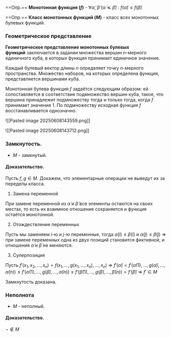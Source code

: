 ==Опр.== **Монотонная функция ($f$)** - $\forall \widetilde{\alpha},\ \widetilde{\beta}\ (\widetilde{\alpha} \preccurlyeq \widetilde{\beta})\ :\ f(\widetilde{\alpha}) \leq f(\widetilde{\beta})$

==Опр.== **Класс монотонных функций ($M$)** - класс всех монотонных булевых функций.

### Геометрическое представление

**Геометрическое представление монотонных булевых функций** заключается в задании множества вершин $n$-мерного единичного куба, в которых функция принимает единичное значение.

Каждый булевый вектор длины $n$ определяет точку $n$-мерного пространства. Множество наборов, на которых определена функция, представляется вершинами куба.

Монотонная булева функция $f$ задаётся следующим образом: ей сопоставляется в соответствие подмножество вершин куба, такое, что вершина принадлежит подмножеству тогда и только тогда, когда $f$ принимает значение 1. По подмножеству исходная функция $f$ восстанавливается однозначно.


![[Pasted image 20250608143559.png]]

![[Pasted image 20250608143712.png]]

### Замкнутость.

- $M$ - замкнутый.

#### Доказательство.

Пусть $f, g \in M$. Докажем, что элементарные операции не выведут их за переделы класса.

1) Замена переменной

При замене переменной из $\widetilde{\alpha}$ и $\widetilde{\beta}$ все элементы остаются на своих местах, то есть их взаимное отношение сохраняется и функция остаётся монотонной.

2) Отождествление переменных

Пусть мы заменяем $i$-ю и $j$-ю переменные, тогда $\widetilde{\alpha}(i) \leq \widetilde{\beta}(i)$ и $\widetilde{\alpha}(j) \leq \widetilde{\beta}(j)$ $\Rightarrow$ при замене переменных одна из двух позиций становится фиктивной, и отношения $\widetilde{\alpha}$ и $\widetilde{\beta}$ не меняются.

3) Суперпозиция

Пусть $f'(x_1, x_2, \dots, x_n) = f(x_1, ..., g(x_1, ..., x_n), ..., x_n)$ $\Rightarrow$ $f'(\widetilde{\alpha}) = f'(\widetilde{\alpha}(1), ..., g(\widetilde{\alpha}), ..., \widetilde{\alpha}(n)) \leq f'(\widetilde{\alpha}(1), ..., g(\widetilde{\beta}), ..., \widetilde{\alpha}(n)) \leq f'(\widetilde{\beta}(1), ..., g(\widetilde{\beta}), ..., \widetilde{\beta}(n)) = f'(\widetilde{\beta})$ $\Rightarrow$ $f' \in M$

Замкнутость доказана.

### Неполнота 

- $M$ - неполный.

#### Доказательство.

$\neg \not\in M$
